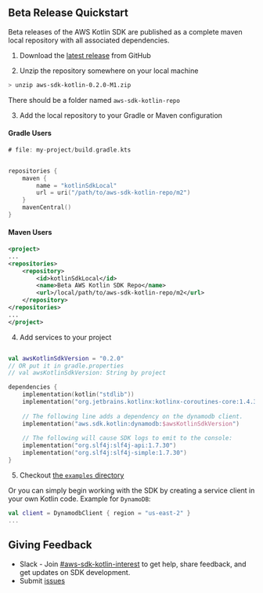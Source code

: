## Beta Release Quickstart

Beta releases of the AWS Kotlin SDK are published as a complete maven local repository with all associated dependencies.


1. Download the [latest release](https://github.com/awslabs/aws-sdk-kotlin/releases) from GitHub

2. Unzip the repository somewhere on your local machine

```sh
> unzip aws-sdk-kotlin-0.2.0-M1.zip
```

There should be a folder named `aws-sdk-kotlin-repo`

3. Add the local repository to your Gradle or Maven configuration

#### Gradle Users

```kt
# file: my-project/build.gradle.kts


repositories {
    maven {
        name = "kotlinSdkLocal"
        url = uri("/path/to/aws-sdk-kotlin-repo/m2")
    }
    mavenCentral()
}
```

#### Maven Users
```xml
<project>
...
<repositories>
    <repository>
        <id>kotlinSdkLocal</id>
        <name>Beta AWS Kotlin SDK Repo</name>
        <url>/local/path/to/aws-sdk-kotlin-repo/m2</url>
    </repository>
</repositories>
...
</project>

```


4. Add services to your project

```kt

val awsKotlinSdkVersion = "0.2.0"
// OR put it in gradle.properties
// val awsKotlinSdkVersion: String by project

dependencies {
    implementation(kotlin("stdlib"))
    implementation("org.jetbrains.kotlinx:kotlinx-coroutines-core:1.4.3")
    
    // The following line adds a dependency on the dynamodb client.
    implementation("aws.sdk.kotlin:dynamodb:$awsKotlinSdkVersion")
    
    // The following will cause SDK logs to emit to the console:
    implementation("org.slf4j:slf4j-api:1.7.30")
    implementation("org.slf4j:slf4j-simple:1.7.30")
}
```


5. Checkout [the `examples` directory](../examples)
   
  Or you can simply begin working with the SDK by creating a service client in your own Kotlin code.  Example for `DynamoDB`:

```kotlin
val client = DynamodbClient { region = "us-east-2" }
...
```


## Giving Feedback

* Slack - Join [#aws-sdk-kotlin-interest](https://amzn-aws.slack.com/archives/C0182UWTQJJ) to get help, share feedback, and get updates on SDK development.
* Submit [issues](https://github.com/awslabs/aws-sdk-kotlin/issues)
